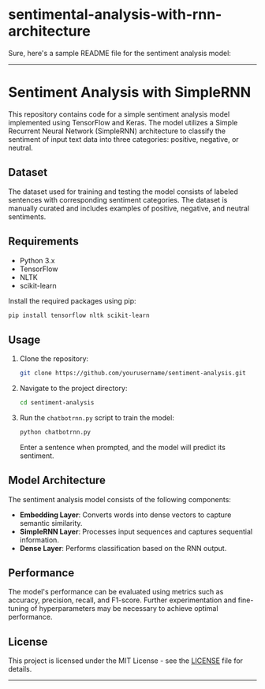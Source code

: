 # sentimental-analysis-with-rnn-architecture
Sure, here's a sample README file for the sentiment analysis model:

---

# Sentiment Analysis with SimpleRNN

This repository contains code for a simple sentiment analysis model implemented using TensorFlow and Keras. The model utilizes a Simple Recurrent Neural Network (SimpleRNN) architecture to classify the sentiment of input text data into three categories: positive, negative, or neutral.

## Dataset

The dataset used for training and testing the model consists of labeled sentences with corresponding sentiment categories. The dataset is manually curated and includes examples of positive, negative, and neutral sentiments.

## Requirements

- Python 3.x
- TensorFlow
- NLTK
- scikit-learn

Install the required packages using pip:

```bash
pip install tensorflow nltk scikit-learn
```

## Usage

1. Clone the repository:

   ```bash
   git clone https://github.com/yourusername/sentiment-analysis.git
   ```

2. Navigate to the project directory:

   ```bash
   cd sentiment-analysis
   ```

3. Run the `chatbotrnn.py` script to train the model:

   ```bash
   python chatbotrnn.py
   ```

   Enter a sentence when prompted, and the model will predict its sentiment.

## Model Architecture

The sentiment analysis model consists of the following components:

- **Embedding Layer**: Converts words into dense vectors to capture semantic similarity.
- **SimpleRNN Layer**: Processes input sequences and captures sequential information.
- **Dense Layer**: Performs classification based on the RNN output.

## Performance

The model's performance can be evaluated using metrics such as accuracy, precision, recall, and F1-score. Further experimentation and fine-tuning of hyperparameters may be necessary to achieve optimal performance.

## License

This project is licensed under the MIT License - see the [LICENSE](LICENSE) file for details.

---
